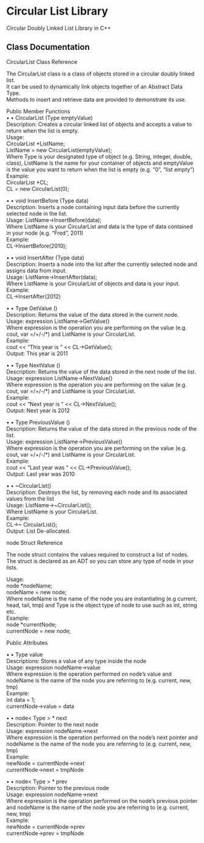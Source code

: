 Circular List Library
============

Circular Doubly Linked List Library in C++

Class Documentation
--------------
CircularList Class Reference

The CircularList class is a class of objects stored in a circular doubly linked list.  
It can be used to dynamically link objects together of an Abstract Data Type.  
Methods to insert and retrieve data are provided to demonstrate its use.

Public Member Functions  
•	•	CircularList (Type emptyValue)  
Description: Creates a circular linked list of objects and accepts a value to return when the list is empty.  
Usage:  
CircularList<Type>  *ListName;  
ListName = new CircularList<Type>(emptyValue);  
Where Type is your designated type of object (e.g. String, integer, double, class), ListName is the name for your container of objects and emptyValue is the value you want to return when the list is empty (e.g. “0”, “list empty”)  
Example:  
CircularList<int> *CL;  
CL = new CircularList<int>(0);  

•	•	void InsertBefore (Type data)  
Description: Inserts a node containing input data before the currently selected node in the list.  
Usage: ListName->InsertBefore(data);  
Where ListName is your CircularList and data is the type of data contained in your node (e.g. “Fred”, 2011)  
Example:  
CL->InsertBefore(2010);  

•	•	void InsertAfter (Type data)  
Description: Inserts a node into the list after the currently selected node and assigns data from input.  
Usage: ListName->InsertAfter(data);  
Where ListName is your CircularList of objects and data is your input.  
Example:  
CL->InsertAfter(2012)  

•	•	Type GetValue ()  
Description: Returns the value of the data stored in the current node.  
Usage: expression ListName->GetValue()  
Where expression is the operation you are performing on the value (e.g. cout, var =/+/-/*) and ListName is your CircularList.  
Example:  
cout <<  “This year is “ << CL->GetValue();  
Output: This year is 2011  

•	•	Type NextValue ()  
Description: Returns the value of the data stored in the next node of the list.  
Usage: expression ListName->NextValue()  
Where expression is the operation you are performing on the value (e.g. cout, var =/+/-/*) and ListName is your CircularList.  
Example:  
cout <<  “Next year is “ << CL->NextValue();  
Output: Next year is 2012  

•	•	Type PreviousValue ()  
Description: Returns the value of the data stored in the previous node of the list.  
Usage: expression ListName->PreviousValue()  
Where expression is the operation you are performing on the value (e.g. cout, var =/+/-/*) and ListName is your CircularList.  
Example:  
cout <<  “Last year was “ << CL->PreviousValue();  
Output: Last year was 2010  

•	•	~CircularList()  
Description: Destroys the list, by removing each node and its associated values from the list  
Usage: ListName->~CircularList();  
Where ListName is your CircularList.  
Example:  
CL->~ CircularList();  
Output: List De-allocated.  

node Struct Reference  

The node struct contains the values required to construct a list of nodes.   
The struct is declared as an ADT so you can store any type of node in your lists.  

Usage:  
node<Type> *nodeName;  
nodeName = new node<Type>;  
Where nodeName is the name of the node you are instantiating (e.g current, head, tail, tmp) and Type is the object type of node to use such as int, string etc.  
Example:  
node<int> *currentNode;  
currentNode = new node<int>;  

Public Attributes  

•	•	Type value  
Descriptions: Stores a value of any type inside the node  
Usage: expression nodeName->value  
Where expression is the operation performed on node’s value and nodeName is the name of the node you are referring to (e.g. current, new, tmp)  
Example:  
int data = 1;  
currentNode->value = data  

•	•	node< Type > * next  
Description: Pointer to the next node  
Usage: expression nodeName->next  
Where expression is the operation performed on the node’s next pointer and nodeName is the name of the node you are referring to (e.g. current, new, tmp)  
Example:  
newNode = currentNode->next  
currentNode->next = tmpNode  

•	•	node< Type > * prev  
Description: Pointer to the previous node  
Usage: expression nodeName->next  
Where expression is the operation performed on the node’s previous pointer and nodeName is the name of the node you are referring to (e.g. current, new, tmp)  
Example:  
newNode  =  currentNode->prev  
currentNode->prev = tmpNode  



